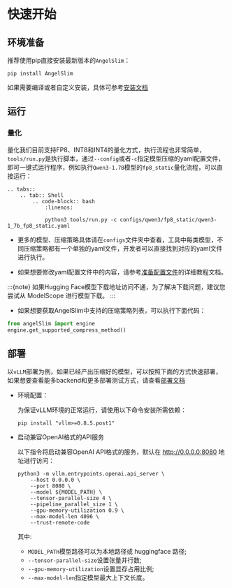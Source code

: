 # 快速开始

## 环境准备

推荐使用pip直接安装最新版本的`AngelSlim`：
```shell
pip install AngelSlim
```

如果需要编译或者自定义安装，具体可参考[安装文档](./installation.md)

## 运行

### 量化

量化我们目前支持FP8、INT8和INT4的量化方式，执行流程也非常简单，`tools/run.py`是执行脚本，通过`--config`或者`-c`指定模型压缩的yaml配置文件，即可一键式运行程序，例如执行`Qwen3-1.7B`模型的`fp8_static`量化流程，可以直接运行：

```{eval-rst}
.. tabs::
    .. tab:: Shell
        .. code-block:: bash
            :linenos:

            python3 tools/run.py -c configs/qwen3/fp8_static/qwen3-1_7b_fp8_static.yaml
```

- 更多的模型、压缩策略具体请在`configs`文件夹中查看，工具中每类模型，不同压缩策略都有一个单独的yaml文件，开发者可以直接找到对应的yaml文件进行执行。

- 如果想要修改yaml配置文件中的内容，请参考[准备配置文件](../design/prepare_config)的详细教程文档。

:::{note}
如果Hugging Face模型下载地址访问不通，为了解决下载问题，建议您尝试从 ModelScope 进行模型下载。
:::

- 如果想要获取AngelSlim中支持的压缩策略列表，可以执行下面代码：

```python
from angelSlim import engine
engine.get_supported_compress_method()
```


## 部署

以`vLLM`部署为例，如果已经产出压缩好的模型，可以按照下面的方式快速部署，如果想要查看能多backend和更多部署测试方式，请查看[部署文档](../deployment/deploy.md)

- 环境配置：

  为保证vLLM环境的正常运行，请使用以下命令安装所需依赖：

    ```shell
    pip install "vllm>=0.8.5.post1"
    ```

- 启动兼容OpenAI格式的API服务
    
    以下指令将启动兼容OpenAI API格式的服务，默认在 http://0.0.0.0:8080 地址进行访问：

    ```shell
    python3 -m vllm.entrypoints.openai.api_server \
        --host 0.0.0.0 \
        --port 8080 \
        --model ${MODEL_PATH} \
        --tensor-parallel-size 4 \
        --pipeline_parallel_size 1 \
        --gpu-memory-utilization 0.9 \
        --max-model-len 4096 \
        --trust-remote-code
    ```
    其中:
    - `MODEL_PATH`模型路径可以为本地路径或 huggingface 路径;
    - `--tensor-parallel-size`设置张量并行数;
    - `--gpu-memory-utilization`设置显存占用比例;
    - `--max-model-len`指定模型最大上下文长度。
